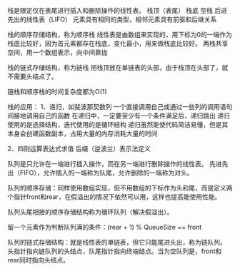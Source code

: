 栈是限定仅在表尾进行插入和删除操作的线性表。
栈顶（表尾） 栈底 空栈  后进先出的线性表（LIFO）
元素具有相同的类型，相邻元素具有前驱和后继关系

栈的顺序存储结构，称为顺序栈
线性表是由数组来实现的，用下标为0的一端作为栈底比较好，因为首元素都存在栈底，变化最小，用来做栈底比较好。
两栈共享空间，用一个数组表示，向中间靠拢

栈的链式存储结构，称为链栈
把栈顶放在单链表的头部，由于栈顶在头部了，就不需要头结点了。

链栈和顺序栈的时间复杂度都为O(1)

栈的应用：
1、递归，如斐波那契数列
一个直接调用自己或通过一些列的调用语句间接地调用自己的函数
在递归中，一定要至少有一个条件满足后，递归跳出
递归使用的是选择结构，迭代使用的是循环结构
递归虽然能使代码简洁易懂，但是其本身会创建函数副本，占用大量的内存消耗大量的时间

2、四则运算表达式求值
后缀（逆波兰）表示法定义

队列是只允许在一端进行插入操作，而在另一端进行删除操作的线性表。
先进先出（FIFO），允许插入的一端称为队尾，允许删除的一端称为对头。

队列的顺序存储：同样使用数组实现，但不用数组的下标作为头和尾，而是定义两个指针front和rear，在假溢出的情况下依然可以用，这样也提高能使用性能。

队列头尾相接的顺序存储结构称为循环队列（解决假溢出）。

留一个元素作为判断队列满的条件：(rear + 1) % QueueSize == front

队列的链式存储结构：就是线性表的单链表，但它只能尾进头出，称为链队列。
头指针指向链队列的头结点，队尾指针指向终端结点。当为空队列是，front和 rear同时指向头结点。